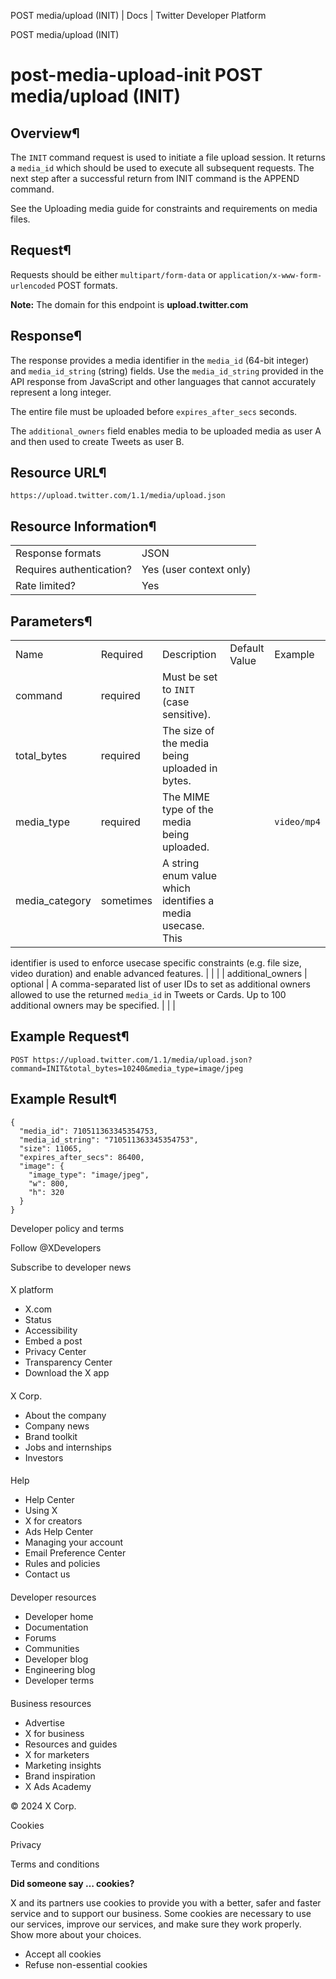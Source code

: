 
POST media/upload (INIT) | Docs | Twitter Developer Platform 

POST media/upload (INIT)

post-media-upload-init
POST media/upload (INIT)
========================

Overview¶
---------

The `INIT` command request is used to initiate a file
upload session. It returns a `media_id` which should be used
to execute all subsequent requests. The next step after a successful
return from INIT command is the APPEND
command.

See the Uploading
media guide for constraints and requirements on media files.

Request¶
--------

Requests should be either `multipart/form-data` or
`application/x-www-form-urlencoded` POST formats.

**Note:** The domain for this endpoint is
**upload.twitter.com**

Response¶
---------

The response provides a media identifier in the `media_id`
(64-bit integer) and `media_id_string` (string) fields. Use
the `media_id_string` provided in the API response from
JavaScript and other languages that cannot accurately represent a long
integer.

The entire file must be uploaded before
`expires_after_secs` seconds.

The `additional_owners` field enables media to be uploaded
media as user A and then used to create Tweets as user B.

Resource URL¶
-------------

`https://upload.twitter.com/1.1/media/upload.json`

Resource Information¶
---------------------

|  |  |
| --- | --- |
| Response formats | JSON |
| Requires authentication? | Yes (user context only) |
| Rate limited? | Yes |

Parameters¶
-----------

|  |  |  |  |  |
| --- | --- | --- | --- | --- |
| Name | Required | Description | Default Value | Example |
| command | required | Must be set to `INIT` (case sensitive). |  |  |
| total\_bytes | required | The size of the media being uploaded in bytes. |  |  |
| media\_type | required | The MIME type of the media being uploaded. |  | `video/mp4` |
| media\_category | sometimes | A string enum value which identifies a media usecase. This
identifier is used to enforce usecase specific constraints (e.g. file
size, video duration) and enable advanced features. |  |  |
| additional\_owners | optional | A comma-separated list of user IDs to set as additional owners
allowed to use the returned `media_id` in Tweets or Cards. Up
to 100 additional owners may be specified. |  |  |

Example Request¶
----------------

`POST https://upload.twitter.com/1.1/media/upload.json?command=INIT&total_bytes=10240&media_type=image/jpeg`

Example Result¶
---------------

```
{
  "media_id": 710511363345354753,
  "media_id_string": "710511363345354753",
  "size": 11065,
  "expires_after_secs": 86400,
  "image": {
    "image_type": "image/jpeg",
    "w": 800,
    "h": 320
  }
}
```

Developer policy and terms

Follow @XDevelopers

Subscribe to developer news

#### 
 X platform

* X.com
* Status
* Accessibility
* Embed a post
* Privacy Center
* Transparency Center
* Download the X app

#### 
 X Corp.

* About the company
* Company news
* Brand toolkit
* Jobs and internships
* Investors

#### 
 Help

* Help Center
* Using X
* X for creators
* Ads Help Center
* Managing your account
* Email Preference Center
* Rules and policies
* Contact us

#### 
 Developer resources

* Developer home
* Documentation
* Forums
* Communities
* Developer blog
* Engineering blog
* Developer terms

#### 
 Business resources

* Advertise
* X for business
* Resources and guides
* X for marketers
* Marketing insights
* Brand inspiration
* X Ads Academy

 © 2024 X Corp.

Cookies

Privacy

Terms and conditions

**Did someone say … cookies?**  

 X and its partners use cookies to provide you with a better, safer and
 faster service and to support our business. Some cookies are necessary to use
 our services, improve our services, and make sure they work properly.
 Show more about your choices.

* Accept all cookies
* Refuse non-essential cookies